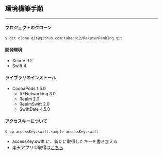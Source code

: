 ## 環境構築手順
---
#### プロジェクトのクローン
```$ git clone git@github.com:takagai2/RakutenRanking.git```

#### 開発環境
- Xcode 9.2  
- Swift 4

#### ライブラリのインストール
- CocoaPods 1.5.0  
  - AFNetworking 3.0  
  - Realm 2.0  
  - RealmSwift 2.0  
  - SwiftDate 4.5.0  

#### アクセスキーについて

```$ cp accessKey.swift.sample accessKey.swift```

- accessKey.swift に、新たに取得したキーを書き加える
- 楽天アプリID取得は[こちら](https://webservice.rakuten.co.jp/app/create)
